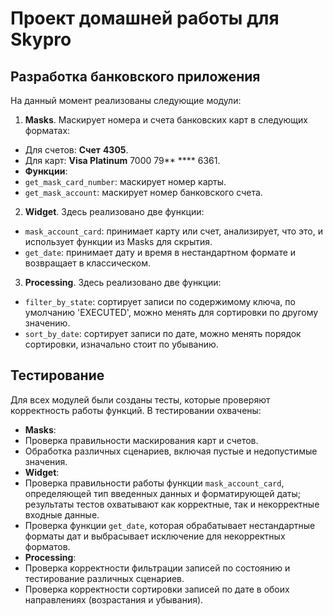 # Проект домашней работы для Skypro
## Разработка банковского приложения

На данный момент реализованы следующие модули:

1. **Masks**. Маскирует номера и счета банковских карт в следующих форматах:
- Для счетов: **Счет** **4305**.
- Для карт: **Visa Platinum** 7000 79** **** 6361.
- **Функции**:
- `get_mask_card_number`: маскирует номер карты.
- `get_mask_account`: маскирует номер банковского счета.

2. **Widget**. Здесь реализовано две функции:
- `mask_account_card`: принимает карту или счет, анализирует, что это, и использует функции из Masks для скрытия.
- `get_date`: принимает дату и время в нестандартном формате и возвращает в классическом.

3. **Processing**. Здесь реализовано две функции:
- `filter_by_state`: сортирует записи по содержимому ключа, по умолчанию 'EXECUTED', можно менять для сортировки по другому значению.
- `sort_by_date`: сортирует записи по дате, можно менять порядок сортировки, изначально стоит по убыванию.

## Тестирование

Для всех модулей были созданы тесты, которые проверяют корректность работы функций. В тестировании охвачены:
- **Masks**:
- Проверка правильности маскирования карт и счетов.
- Обработка различных сценариев, включая пустые и недопустимые значения.
- **Widget**:
- Проверка правильности работы функции `mask_account_card`, определяющей тип введенных данных и форматирующей даты; результаты тестов охватывают как корректные, так и некорректные входные данные.
- Проверка функции `get_date`, которая обрабатывает нестандартные форматы дат и выбрасывает исключение для некорректных форматов.
- **Processing**:
- Проверка корректности фильтрации записей по состоянию и тестирование различных сценариев.
- Проверка корректности сортировки записей по дате в обоих направлениях (возрастания и убывания).
